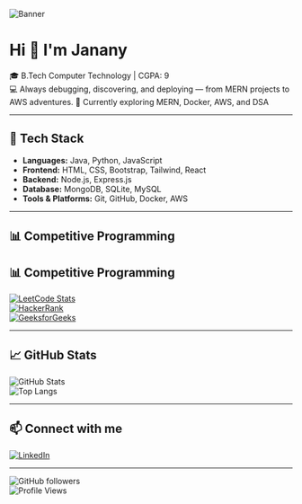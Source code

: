 ![Banner](https://capsule-render.vercel.app/api?type=waving&color=gradient&height=200&section=header&text=Hi%20👋%20I'm%20Janany&fontSize=40&fontAlignY=35&animation=twinkling&fontColor=ffffff)
# Hi 👋 I'm Janany  

🎓 B.Tech Computer Technology | CGPA: 9  
💻 Always debugging, discovering, and deploying — from MERN projects to AWS adventures.
🌱 Currently exploring MERN, Docker, AWS, and DSA  

---

## 🚀 Tech Stack
- **Languages:** Java, Python, JavaScript  
- **Frontend:** HTML, CSS, Bootstrap, Tailwind, React 
- **Backend:** Node.js, Express.js  
- **Database:** MongoDB, SQLite, MySQL
- **Tools & Platforms:** Git, GitHub, Docker, AWS  

---

## 📊 Competitive Programming

## 📊 Competitive Programming  

[![LeetCode Stats](https://leetcard.jacoblin.cool/IJanany?theme=dark&font=Baloo%202&ext=activity)](https://leetcode.com/u/IJanany/)  
[![HackerRank](https://img.shields.io/badge/HackerRank-2EC866?style=for-the-badge&logo=hackerrank&logoColor=white)](https://www.hackerrank.com/profile/ijanany08)  
[![GeeksforGeeks](https://img.shields.io/badge/GeeksforGeeks-0F9D58?style=for-the-badge&logo=geeksforgeeks&logoColor=white)](https://www.geeksforgeeks.org/user/ijana10ag/)  

---

## 📈 GitHub Stats
![GitHub Stats](https://github-readme-stats.vercel.app/api?username=jananyi&show_icons=true&theme=radical)  
![Top Langs](https://github-readme-stats.vercel.app/api/top-langs/?username=jananyi&layout=compact&theme=radical)  

---

## 📫 Connect with me
[![LinkedIn](https://img.shields.io/badge/LinkedIn-blue?logo=linkedin&logoColor=white)](https://www.linkedin.com/in/janany-i/)  

---

![GitHub followers](https://img.shields.io/github/followers/jananyi?label=Follow&style=social)  
![Profile Views](https://komarev.com/ghpvc/?username=jananyi&color=blue)  
